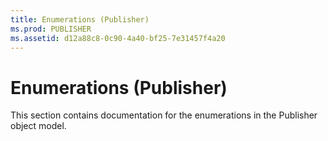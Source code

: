 ```yaml
---
title: Enumerations (Publisher)
ms.prod: PUBLISHER
ms.assetid: d12a88c8-0c90-4a40-bf25-7e31457f4a20
---
```



# Enumerations (Publisher)
This section contains documentation for the enumerations in the Publisher object model.


